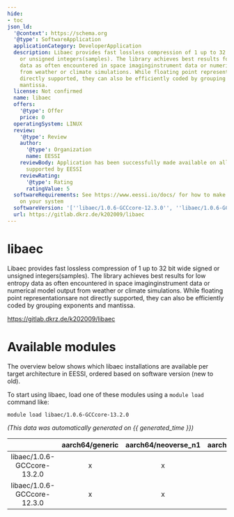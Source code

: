 ```yaml
---
hide:
- toc
json_ld:
  '@context': https://schema.org
  '@type': SoftwareApplication
  applicationCategory: DeveloperApplication
  description: Libaec provides fast lossless compression of 1 up to 32 bit wide signed
    or unsigned integers(samples). The library achieves best results for low entropy
    data as often encountered in space imaginginstrument data or numerical model output
    from weather or climate simulations. While floating point representationsare not
    directly supported, they can also be efficiently coded by grouping exponents and
    mantissa.
  license: Not confirmed
  name: libaec
  offers:
    '@type': Offer
    price: 0
  operatingSystem: LINUX
  review:
    '@type': Review
    author:
      '@type': Organization
      name: EESSI
    reviewBody: Application has been successfully made available on all architectures
      supported by EESSI
    reviewRating:
      '@type': Rating
      ratingValue: 5
  softwareRequirements: See https://www.eessi.io/docs/ for how to make EESSI available
    on your system
  softwareVersion: '[''libaec/1.0.6-GCCcore-12.3.0'', ''libaec/1.0.6-GCCcore-13.2.0'']'
  url: https://gitlab.dkrz.de/k202009/libaec
---
```


libaec
======


Libaec provides fast lossless compression of 1 up to 32 bit wide signed or unsigned integers(samples). The library achieves best results for low entropy data as often encountered in space imaginginstrument data or numerical model output from weather or climate simulations. While floating point representationsare not directly supported, they can also be efficiently coded by grouping exponents and mantissa.

https://gitlab.dkrz.de/k202009/libaec
# Available modules


The overview below shows which libaec installations are available per target architecture in EESSI, ordered based on software version (new to old).

To start using libaec, load one of these modules using a `module load` command like:

```shell
module load libaec/1.0.6-GCCcore-13.2.0
```

*(This data was automatically generated on {{ generated_time }})*  

| |aarch64/generic|aarch64/neoverse_n1|aarch64/neoverse_v1|aarch64/nvidia|x86_64/generic|x86_64/amd/zen2|x86_64/amd/zen3|x86_64/amd/zen4|x86_64/intel/haswell|x86_64/intel/sapphirerapids|x86_64/intel/skylake_avx512|aarch64/nvidia/grace|
| :---: | :---: | :---: | :---: | :---: | :---: | :---: | :---: | :---: | :---: | :---: | :---: | :---: |
|libaec/1.0.6-GCCcore-13.2.0|x|x|x|-|x|x|x|x|x|x|x|x|
|libaec/1.0.6-GCCcore-12.3.0|x|x|x|-|x|x|x|x|x|x|x|x|
